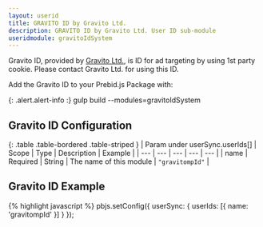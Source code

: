 ```yaml
---
layout: userid
title: GRAVITO ID by Gravito Ltd.
description: GRAVITO ID by Gravito Ltd. User ID sub-module
useridmodule: gravitoIdSystem
---
```



Gravito ID, provided by [Gravito Ltd.](https://gravito.net), is ID for ad targeting by using 1st party cookie.
Please contact Gravito Ltd. for using this ID.

Add the Gravito ID to your Prebid.js Package with:

{: .alert.alert-info :}
gulp build --modules=gravitoIdSystem

## Gravito ID Configuration

{: .table .table-bordered .table-striped }
| Param under userSync.userIds[] | Scope | Type | Description | Example |
| --- | --- | --- | --- | --- |
| name | Required | String | The name of this module | `"gravitompId"` |

## Gravito ID Example

{% highlight javascript %}
pbjs.setConfig({
    userSync: {
        userIds: [{
            name: 'gravitompId'
        }]
    }
});
```
